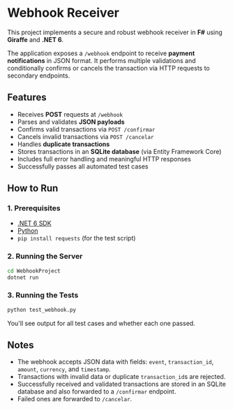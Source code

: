 # Webhook Receiver

This project implements a secure and robust webhook receiver in **F#** using **Giraffe** and **.NET 6**.

The application exposes a `/webhook` endpoint to receive **payment notifications** in JSON format. It performs multiple validations and conditionally confirms or cancels the transaction via HTTP requests to secondary endpoints.

## Features

- Receives **POST** requests at `/webhook`
- Parses and validates **JSON payloads**
- Confirms valid transactions via `POST /confirmar`
- Cancels invalid transactions via `POST /cancelar`
- Handles **duplicate transactions**
- Stores transactions in an **SQLite database** (via Entity Framework Core)
- Includes full error handling and meaningful HTTP responses
- Successfully passes all automated test cases

## How to Run

### 1. Prerequisites

- [.NET 6 SDK](https://dotnet.microsoft.com/download/dotnet/6.0)
- [Python](https://www.python.org/downloads/)
- `pip install requests` (for the test script)

### 2. Running the Server

```bash
cd WebhookProject
dotnet run
```

### 3. Running the Tests

```bash
python test_webhook.py
```

You'll see output for all test cases and whether each one passed.

## Notes

- The webhook accepts JSON data with fields: `event`, `transaction_id`, `amount`, `currency`, and `timestamp`.
- Transactions with invalid data or duplicate `transaction_id`s are rejected.
- Successfully received and validated transactions are stored in an SQLite database and also forwarded to a `/confirmar` endpoint.
- Failed ones are forwarded to `/cancelar`.